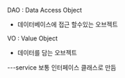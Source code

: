 DAO : Data Access Object

- 데이터베이스에 접근 할수있는 오브젝트

VO : Value Object

- 데이터를 담는 오브젝트

---service 보통 인터페이스 클래스로 만듬